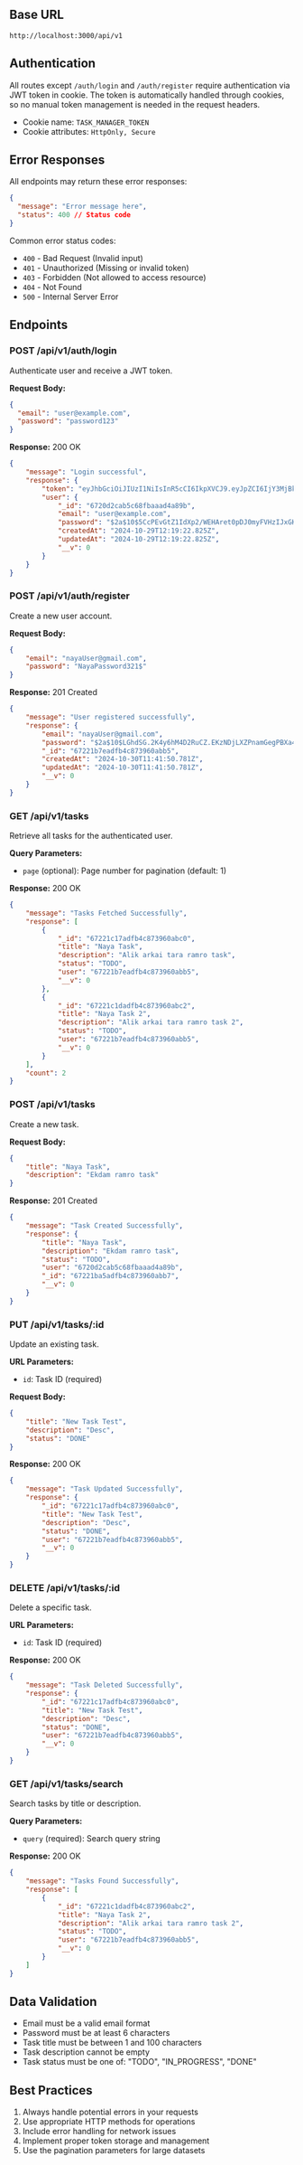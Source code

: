 ## Base URL
`http://localhost:3000/api/v1`

## Authentication
All routes except `/auth/login` and `/auth/register` require authentication via JWT token in cookie. The token is automatically handled through cookies, so no manual token management is needed in the request headers.

- Cookie name: `TASK_MANAGER_TOKEN`
- Cookie attributes: `HttpOnly, Secure`

## Error Responses
All endpoints may return these error responses:

```json
{
  "message": "Error message here",
  "status": 400 // Status code
}
```

Common error status codes:
- `400` - Bad Request (Invalid input)
- `401` - Unauthorized (Missing or invalid token)
- `403` - Forbidden (Not allowed to access resource)
- `404` - Not Found
- `500` - Internal Server Error

## Endpoints

### POST /api/v1/auth/login
Authenticate user and receive a JWT token.

**Request Body:**
```json
{
  "email": "user@example.com",
  "password": "password123"
}
```

**Response:** 200 OK
```json
{
    "message": "Login successful",
    "response": {
        "token": "eyJhbGciOiJIUzI1NiIsInR5cCI6IkpXVCJ9.eyJpZCI6IjY3MjBkMmNhYjVjNjhmYmFhYWQ0YTg5YiIsImVtYWlsIjoicnVwZXNoQGdtYWlsLmNvbSIsImlhdCI6MTczMDI4ODQzNSwiZXhwIjoxNzMwMzc0ODM1fQ.T6i9PczHqqe2ku5xR45Izax_BGU7b6Vdr3J_yGY4R7c",
        "user": {
            "_id": "6720d2cab5c68fbaaad4a89b",
            "email": "user@example.com",
            "password": "$2a$10$5CcPEvGtZ1IdXp2/WEHAret0pDJ0myFVHzIJxGKBlT7KM9GlA0/tO",
            "createdAt": "2024-10-29T12:19:22.825Z",
            "updatedAt": "2024-10-29T12:19:22.825Z",
            "__v": 0
        }
    }
}
```

### POST /api/v1/auth/register
Create a new user account.

**Request Body:**
```json
{
    "email": "nayaUser@gmail.com",
    "password": "NayaPassword321$"
}
```

**Response:** 201 Created
```json
{
    "message": "User registered successfully",
    "response": {
        "email": "nayaUser@gmail.com",
        "password": "$2a$10$LGhdSG.2K4y6hM4D2RuCZ.EKzNDjLXZPnamGegPBXa4EdP4gw57le",
        "_id": "67221b7eadfb4c873960abb5",
        "createdAt": "2024-10-30T11:41:50.781Z",
        "updatedAt": "2024-10-30T11:41:50.781Z",
        "__v": 0
    }
}
```

### GET /api/v1/tasks
Retrieve all tasks for the authenticated user.

**Query Parameters:**
- `page` (optional): Page number for pagination (default: 1)

**Response:** 200 OK
```json
{
    "message": "Tasks Fetched Successfully",
    "response": [
        {
            "_id": "67221c17adfb4c873960abc0",
            "title": "Naya Task",
            "description": "Alik arkai tara ramro task",
            "status": "TODO",
            "user": "67221b7eadfb4c873960abb5",
            "__v": 0
        },
        {
            "_id": "67221c1dadfb4c873960abc2",
            "title": "Naya Task 2",
            "description": "Alik arkai tara ramro task 2",
            "status": "TODO",
            "user": "67221b7eadfb4c873960abb5",
            "__v": 0
        }
    ],
    "count": 2
}
```

### POST /api/v1/tasks
Create a new task.

**Request Body:**
```json
{
    "title": "Naya Task",
    "description": "Ekdam ramro task"
}
```

**Response:** 201 Created
```json
{
    "message": "Task Created Successfully",
    "response": {
        "title": "Naya Task",
        "description": "Ekdam ramro task",
        "status": "TODO",
        "user": "6720d2cab5c68fbaaad4a89b",
        "_id": "67221ba5adfb4c873960abb7",
        "__v": 0
    }
}
```

### PUT /api/v1/tasks/:id
Update an existing task.

**URL Parameters:**
- `id`: Task ID (required)

**Request Body:**
```json
{
    "title": "New Task Test",
    "description": "Desc",
    "status": "DONE"
}
```

**Response:** 200 OK
```json
{
    "message": "Task Updated Successfully",
    "response": {
        "_id": "67221c17adfb4c873960abc0",
        "title": "New Task Test",
        "description": "Desc",
        "status": "DONE",
        "user": "67221b7eadfb4c873960abb5",
        "__v": 0
    }
}
```

### DELETE /api/v1/tasks/:id
Delete a specific task.

**URL Parameters:**
- `id`: Task ID (required)

**Response:** 200 OK
```json
{
    "message": "Task Deleted Successfully",
    "response": {
        "_id": "67221c17adfb4c873960abc0",
        "title": "New Task Test",
        "description": "Desc",
        "status": "DONE",
        "user": "67221b7eadfb4c873960abb5",
        "__v": 0
    }
}
```

### GET /api/v1/tasks/search
Search tasks by title or description.

**Query Parameters:**
- `query` (required): Search query string

**Response:** 200 OK
```json
{
    "message": "Tasks Found Successfully",
    "response": [
        {
            "_id": "67221c1dadfb4c873960abc2",
            "title": "Naya Task 2",
            "description": "Alik arkai tara ramro task 2",
            "status": "TODO",
            "user": "67221b7eadfb4c873960abb5",
            "__v": 0
        }
    ]
}
```

## Data Validation
- Email must be a valid email format
- Password must be at least 6 characters
- Task title must be between 1 and 100 characters
- Task description cannot be empty
- Task status must be one of: "TODO", "IN_PROGRESS", "DONE"

## Best Practices
1. Always handle potential errors in your requests
2. Use appropriate HTTP methods for operations
3. Include error handling for network issues
4. Implement proper token storage and management
5. Use the pagination parameters for large datasets